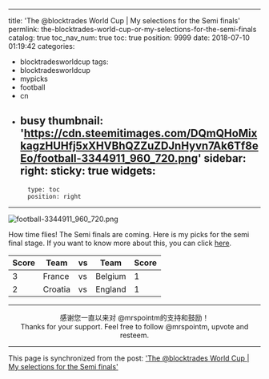 
---
title: 'The @blocktrades World Cup | My selections for the Semi finals'
permlink: the-blocktrades-world-cup-or-my-selections-for-the-semi-finals
catalog: true
toc_nav_num: true
toc: true
position: 9999
date: 2018-07-10 01:19:42
categories:
- blocktradesworldcup
tags:
- blocktradesworldcup
- mypicks
- football
- cn
- busy
thumbnail: 'https://cdn.steemitimages.com/DQmQHoMixkagzHUHfj5xXHVBhQZZuZDJnHyvn7Ak6Tf8eEo/football-3344911_960_720.png'
sidebar:
    right:
        sticky: true
widgets:
    -
        type: toc
        position: right
---


![football-3344911_960_720.png](https://cdn.steemitimages.com/DQmQHoMixkagzHUHfj5xXHVBhQZZuZDJnHyvn7Ak6Tf8eEo/football-3344911_960_720.png)

How time flies! The Semi finals are coming. Here is my picks for the semi final stage. If you want to know more about this, you can click <a href="https://steemit.com/blocktradesworldcup/@worldcup-russia/semi-finals-stage-submit-your-entry-to-keep-competing-for-the-2-000-sbd-prize-pool">here</a>.

Score | Team | vs | Team | Score
-|-|-|-|-
3 | France | vs | Belgium | 1
2 | Croatia| vs | England | 1

****

<center>感谢您一直以来对 @mrspointm的支持和鼓励！</center>

<center>Thanks for your support. Feel free to follow @mrspointm, upvote and resteem.</center>

- - -

This page is synchronized from the post: ['The @blocktrades World Cup | My selections for the Semi finals'](https://steemit.com/@mrspointm/the-blocktrades-world-cup-or-my-selections-for-the-semi-finals)
